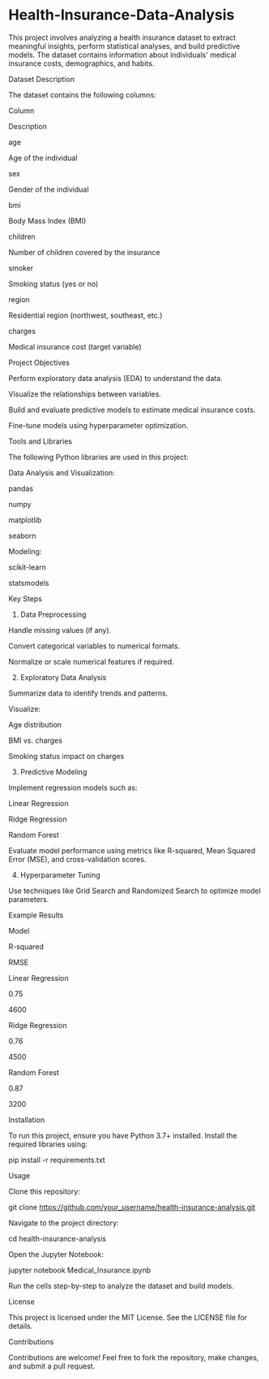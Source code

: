 # Health-Insurance-Data-Analysis
This project involves analyzing a health insurance dataset to extract meaningful insights, perform statistical analyses, and build predictive models. The dataset contains information about individuals' medical insurance costs, demographics, and habits.

Dataset Description

The dataset contains the following columns:

Column

Description

age

Age of the individual

sex

Gender of the individual

bmi

Body Mass Index (BMI)

children

Number of children covered by the insurance

smoker

Smoking status (yes or no)

region

Residential region (northwest, southeast, etc.)

charges

Medical insurance cost (target variable)

Project Objectives

Perform exploratory data analysis (EDA) to understand the data.

Visualize the relationships between variables.

Build and evaluate predictive models to estimate medical insurance costs.

Fine-tune models using hyperparameter optimization.

Tools and Libraries

The following Python libraries are used in this project:

Data Analysis and Visualization:

pandas

numpy

matplotlib

seaborn

Modeling:

scikit-learn

statsmodels

Key Steps

1. Data Preprocessing

Handle missing values (if any).

Convert categorical variables to numerical formats.

Normalize or scale numerical features if required.

2. Exploratory Data Analysis

Summarize data to identify trends and patterns.

Visualize:

Age distribution

BMI vs. charges

Smoking status impact on charges

3. Predictive Modeling

Implement regression models such as:

Linear Regression

Ridge Regression

Random Forest

Evaluate model performance using metrics like R-squared, Mean Squared Error (MSE), and cross-validation scores.

4. Hyperparameter Tuning

Use techniques like Grid Search and Randomized Search to optimize model parameters.

Example Results

Model

R-squared

RMSE

Linear Regression

0.75

4600

Ridge Regression

0.76

4500

Random Forest

0.87

3200

Installation

To run this project, ensure you have Python 3.7+ installed. Install the required libraries using:

pip install -r requirements.txt

Usage

Clone this repository:

git clone https://github.com/your_username/health-insurance-analysis.git

Navigate to the project directory:

cd health-insurance-analysis

Open the Jupyter Notebook:

jupyter notebook Medical_Insurance.ipynb

Run the cells step-by-step to analyze the dataset and build models.

License

This project is licensed under the MIT License. See the LICENSE file for details.

Contributions

Contributions are welcome! Feel free to fork the repository, make changes, and submit a pull request.

